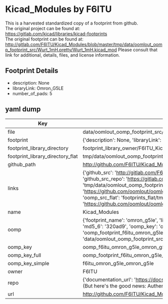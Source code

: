 # Kicad_Modules by F6ITU  
This is a harvested standardized copy of a footprint from github.  
The original project can be found at:  
https://gitlab.com/kicad/libraries/kicad-footprints  
The original footprint can be found at:
http://gitlab.com/F6ITU/Kicad_Modules/blob/master/tmp/data/oomlout_oomp_footprint_src/Wurt_1mH.pretty/Wurt_1mH.kicad_mod
Please consult that link for additional, details, files, and license information.  
## Footprint Details
* description: None  
* libraryLink: Omron_G5LE  
* number_of_pads: 5  
## yaml dump  
| Key | Value |  
| --- | --- |  
| file | data/oomlout_oomp_footprint_src/Kicad_Modules/Omron_G5LE.pretty/Omron_G5LE.kicad_mod |  
| footprint | {'description': None, 'libraryLink': 'Omron_G5LE', 'number_of_pads': 5} |  
| footprint_library_directory | footprint_library_owner/F6ITU_Kicad_Modules |  
| footprint_library_directory_flat | tmp/data/oomlout_oomp_footprint_src/footprints_flat/f6itu_omron_g5le_omron_g5le/working |  
| github_path | http://github.com/F6ITU/Kicad_Modules/blob/master/tmp/data/oomlout_oomp_footprint_src/Omron_G5LE.pretty/Omron_G5LE.kicad_mod |  
| links | {'github_src': 'http://gitlab.com/F6ITU/Kicad_Modules/blob/master/tmp/data/oomlout_oomp_footprint_src/Wurt_1mH.pretty/Wurt_1mH.kicad_mod', 'github_src_repo': 'https://gitlab.com/kicad/libraries/kicad-footprints', 'oomp_bot': 'tmp/data/oomlout_oomp_footprint_src/footprints/f6itu_omron_g5le_omron_g5le/working', 'oomp_bot_github': 'https://github.com/oomlout/oomlout_oomp_footprint_bot/tree/main/tmp/data/oomlout_oomp_footprint_src/footprints/f6itu_omron_g5le_omron_g5le/working', 'oomp_src_flat': 'footprints_flat/tmp/data/oomlout_oomp_footprint_src/footprints_flat/f6itu_omron_g5le_omron_g5le/working', 'oomp_src_flat_github': 'https://github.com/oomlout/oomlout_oomp_footprint_src/tree/main/tmp/data/oomlout_oomp_footprint_src/footprints_flat/f6itu_omron_g5le_omron_g5le/working'} |  
| name | Kicad_Modules |  
| oomp | {'footprint_name': 'omron_g5le', 'library_name': 'omron_g5le', 'md5': '320ad935645be183f0936025a050f2fa', 'md5_10': '320ad93564', 'md5_5': '320ad', 'md5_6': '320ad9', 'oomp_key': 'oomp_f6itu_omron_g5le_omron_g5le', 'oomp_key_extra': 'oomp_footprint_f6itu_omron_g5le_omron_g5le', 'oomp_key_full': 'oomp_footprint_f6itu_omron_g5le_omron_g5le_320ad9', 'oomp_key_simple': 'f6itu_omron_g5le_omron_g5le', 'original_filename': 'data/oomlout_oomp_footprint_src/Kicad_Modules/Omron_G5LE.pretty/Omron_G5LE.kicad_mod', 'owner_name': 'f6itu'} |  
| oomp_key | oomp_f6itu_omron_g5le_omron_g5le |  
| oomp_key_full | oomp_footprint_f6itu_omron_g5le_omron_g5le |  
| oomp_key_simple | f6itu_omron_g5le_omron_g5le |  
| owner | F6ITU |  
| repo | {'documentation_url': 'https://docs.github.com/rest/overview/resources-in-the-rest-api#rate-limiting', 'message': "API rate limit exceeded for 84.66.142.224. (But here's the good news: Authenticated requests get a higher rate limit. Check out the documentation for more details.)"} |  
| url | http://github.com/F6ITU/Kicad_Modules |  

